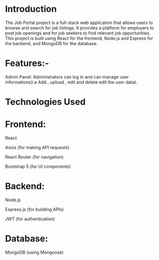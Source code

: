 # Introduction

The Job Portal project is a full-stack web application that allows users to browse and search for job listings. It provides a platform for employers to post job openings and for job seekers to find relevant job opportunities. This project is built using React for the frontend, Node.js and Express for the backend, and MongoDB for the database.


# Features:-

Admin Panel: Administrators can log in and can manage user informations(i.e Add , upload , edit and delete edit the user data).



# Technologies Used

# Frontend:

React

Axios (for making API requests)

React Router (for navigation)

Bootstrap 5 (for UI components)

# Backend:

Node.js

Express.js (for building APIs)

JWT (for authentication)

# Database:

MongoDB (using Mongoose)

